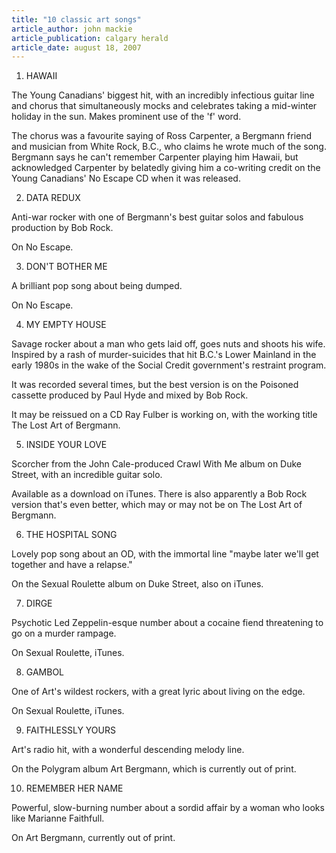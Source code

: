 ```yaml
---
title: "10 classic art songs"
article_author: john mackie
article_publication: calgary herald
article_date: august 18, 2007
---
```

1. HAWAII  
  
The Young Canadians' biggest hit, with an incredibly infectious guitar line and chorus that simultaneously mocks and celebrates taking a mid-winter holiday in the sun. Makes prominent use of the 'f' word.  
  
The chorus was a favourite saying of Ross Carpenter, a Bergmann friend and musician from White Rock, B.C., who claims he wrote much of the song. Bergmann says he can't remember Carpenter playing him Hawaii, but acknowledged Carpenter by belatedly giving him a co-writing credit on the Young Canadians' No Escape CD when it was released.  
  
2. DATA REDUX  
  
Anti-war rocker with one of Bergmann's best guitar solos and fabulous production by Bob Rock.  
  
On No Escape.  
  
3. DON'T BOTHER ME  
  
A brilliant pop song about being dumped.  
  
On No Escape.  
  
4. MY EMPTY HOUSE  
  
Savage rocker about a man who gets laid off, goes nuts and shoots his wife. Inspired by a rash of murder-suicides that hit B.C.'s Lower Mainland in the early 1980s in the wake of the Social Credit government's restraint program.  
  
It was recorded several times, but the best version is on the Poisoned cassette produced by Paul Hyde and mixed by Bob Rock.  
  
It may be reissued on a CD Ray Fulber is working on, with the working title The Lost Art of Bergmann.  
  
5. INSIDE YOUR LOVE  
  
Scorcher from the John Cale-produced Crawl With Me album on Duke Street, with an incredible guitar solo.  
  
Available as a download on iTunes. There is also apparently a Bob Rock version that's even better, which may or may not be on The Lost Art of Bergmann.  
  
6. THE HOSPITAL SONG  
  
Lovely pop song about an OD, with the immortal line "maybe later we'll get together and have a relapse."  
  
On the Sexual Roulette album on Duke Street, also on iTunes.  
  
7. DIRGE  
  
Psychotic Led Zeppelin-esque number about a cocaine fiend threatening to go on a murder rampage.  
  
On Sexual Roulette, iTunes.  
  
8. GAMBOL  
  
One of Art's wildest rockers, with a great lyric about living on the edge.  
  
On Sexual Roulette, iTunes.  
  
9. FAITHLESSLY YOURS  
  
Art's radio hit, with a wonderful descending melody line.  
  
On the Polygram album Art Bergmann, which is currently out of print.  
  
10. REMEMBER HER NAME  
  
Powerful, slow-burning number about a sordid affair by a woman who looks like Marianne Faithfull.  
  
On Art Bergmann, currently out of print.  
